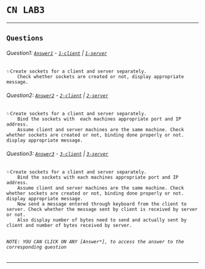 # `CN LAB3`

---

## `Questions`

###### Question1: [`Answer1`](1) - [`1-client`](1/client.c) | [`1-server`](1/server.c)

    ✨Create sockets for a client and server separately.
        Check whether sockets are created or not, display appropriate message.

###### Question2: [`Answer2`](2) - [`2-client`](2/client.c) | [`2-server`](2/server.c)

    ✨Create sockets for a client and server separately.
        Bind the sockets with  each machines appropriate port and IP address.
        Assume client and server machines are the same machine. Check whether sockets are created or not, binding done properly or not. display appropriate message.

###### Question3: [`Answer3`](3) - [`3-client`](3/client.c) | [`3-server`](3/server.c)

    ✨Create sockets for a client and server separately.
        Bind the sockets with each machines appropriate port and IP address.
        Assume client and server machines are the same machine. Check whether sockets are created or not, binding done properly or not. display appropriate message.
        Now send a message entered through keyboard from the client to server. Check whether the message sent by client is received by server or not.
        Also display number of bytes need to send and actually sent by client and number of bytes received by server.

##

###### `NOTE: YOU CAN CLICK ON ANY [Answer*], to access the answer to the corresponding question`

---

